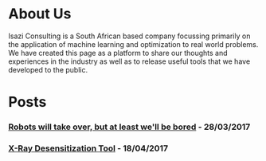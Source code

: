 # About Us

Isazi Consulting is a South African based company focussing primarily on the application of machine learning and optimization to real world problems. We have created this page as a platform to share our thoughts and experiences in the industry as well as to release useful tools that we have developed to the public.

# Posts

### [Robots will take over, but at least we'll be bored]() - 28/03/2017

### [X-Ray Desensitization Tool]() - 18/04/2017
